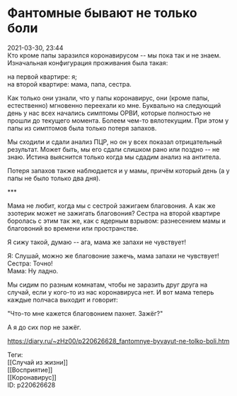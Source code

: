 Фантомные бывают не только боли
================================

   
 2021-03-30, 23:44   
  Кто кроме папы заразился коронавирусом -- мы пока так и не знаем. Изначальная конфигурация проживания была такая:   
   
 на первой квартире: я;   
 на второй квартире: мама, папа, сестра.   
   
 Как только они узнали, что у папы коронавирус, они (кроме папы, естественно) мгновенно переехали ко мне. Буквально на следующий день у нас всех начались симптомы ОРВИ, которые полностью не прошли до текущего момента. Болеем чем-то вялотекущим. При этом у папы из симптомов была только потеря запахов.   
   
 Мы сходили и сдали анализ ПЦР, но он у всех показал отрицательный результат. Может быть, мы его сдали слишком рано или поздно -- не знаю. Истина выяснится только когда мы сдадим анализ на антитела.   
   
 Потеря запахов также наблюдается и у мамы, причём который день (а у папы не было только два дня).   
   
 \*\*\*   
   
 Мама не любит, когда мы с сестрой зажигаем благовония. А как же эзотерик может не зажигать благовония? Сестра на второй квартире боролась с этим так же, как с ядерным взрывом: разнесением мамы и благовоний во времени или пространстве.   
   
 Я сижу такой, думаю -- ага, мама же запахи не чувствует!   
   
 Я: Слушай, можно же благовоние зажечь, мама запахи не чувствует!   
 Сестра: Точно!   
 Мама: Ну ладно.   
   
 Мы сидим по разным комнатам, чтобы не заразить друг друга на случай, если у кого-то из нас коронавируса нет. И вот мама теперь каждые полчаса выходит и говорит:   
   
 "Что-то мне кажется благовонием пахнет. Зажёг?"   
   
 А я до сих пор не зажёг.   
    
 <https://diary.ru/~zHz00/p220626628_fantomnye-byvayut-ne-tolko-boli.htm>   
   
 Теги:   
 [[Случай из жизни]]   
 [[Восприятие]]   
 [[Коронавирус]]   
 ID: p220626628